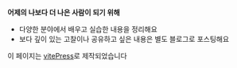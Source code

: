 **어제의 나보다 더 나은 사람이 되기 위해**

- 다양한 분야에서 배우고 실습한 내용을 정리해요
- 보다 깊이 있는 고찰이나 공유하고 싶은 내용은 별도 블로그로 포스팅해요

이 페이지는 [vitePress](https://vitepress.dev/)로 제작되었습니다
